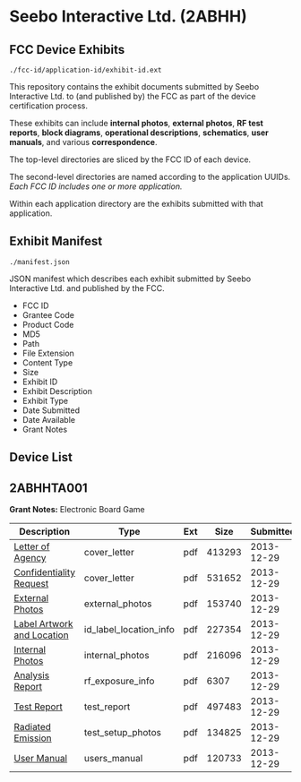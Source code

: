 # Seebo Interactive Ltd. (2ABHH)
## FCC Device Exhibits

```
./fcc-id/application-id/exhibit-id.ext
```

This repository contains the exhibit documents submitted by Seebo Interactive Ltd. to (and published by) the FCC as part of the device certification process.

These exhibits can include **internal photos**, **external photos**, **RF test reports**, **block diagrams**, **operational descriptions**, **schematics**, **user manuals**, and various **correspondence**.

The top-level directories are sliced by the FCC ID of each device.

The second-level directories are named according to the application UUIDs. *Each FCC ID includes one or more application.*

Within each application directory are the exhibits submitted with that application. 

## Exhibit Manifest

```
./manifest.json
```

JSON manifest which describes each exhibit submitted by Seebo Interactive Ltd. and published by the FCC.

- FCC ID
- Grantee Code
- Product Code
- MD5
- Path
- File Extension
- Content Type
- Size
- Exhibit ID
- Exhibit Description
- Exhibit Type
- Date Submitted
- Date Available
- Grant Notes

## Device List
## 2ABHHTA001
**Grant Notes:** Electronic Board Game

| Description | Type | Ext | Size | Submitted | Available |
| ----------- | ---- | --- | ---- | --------- | --------- |
| [Letter of Agency](2ABHHTA001/cb0b5d32c11901718ca194a236612729/2153310.pdf) | cover_letter | pdf | 413293 | 2013-12-29 | 2013-12-29 |
| [Confidentiality Request](2ABHHTA001/cb0b5d32c11901718ca194a236612729/2153311.pdf) | cover_letter | pdf | 531652 | 2013-12-29 | 2013-12-29 |
| [External Photos](2ABHHTA001/cb0b5d32c11901718ca194a236612729/2153318.pdf) | external_photos | pdf | 153740 | 2013-12-29 | 2013-12-29 |
| [Label Artwork and Location](2ABHHTA001/cb0b5d32c11901718ca194a236612729/2153320.pdf) | id_label_location_info | pdf | 227354 | 2013-12-29 | 2013-12-29 |
| [Internal Photos](2ABHHTA001/cb0b5d32c11901718ca194a236612729/2153319.pdf) | internal_photos | pdf | 216096 | 2013-12-29 | 2013-12-29 |
| [Analysis Report](2ABHHTA001/cb0b5d32c11901718ca194a236612729/2153321.pdf) | rf_exposure_info | pdf | 6307 | 2013-12-29 | 2013-12-29 |
| [Test Report](2ABHHTA001/cb0b5d32c11901718ca194a236612729/2153316.pdf) | test_report | pdf | 497483 | 2013-12-29 | 2013-12-29 |
| [Radiated Emission](2ABHHTA001/cb0b5d32c11901718ca194a236612729/2153317.pdf) | test_setup_photos | pdf | 134825 | 2013-12-29 | 2013-12-29 |
| [User Manual](2ABHHTA001/cb0b5d32c11901718ca194a236612729/2153312.pdf) | users_manual | pdf | 120733 | 2013-12-29 | 2013-12-29 |
